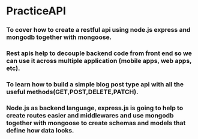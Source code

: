 # PracticeAPI

### To cover how to create a restful api using node.js express and mongodb together with mongoose.

### Rest apis help to decouple backend code from front end so we can use it across multiple application (mobile apps, web apps, etc).

### To learn how to build a simple blog post type api with all the useful methods(GET,POST,DELETE,PATCH).

### Node.js as backend language, express.js is going to help to create routes easier and middlewares and use mongodb together with mongoose to create schemas and models that define how data looks.
